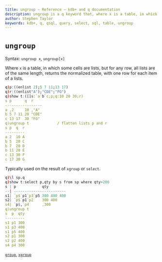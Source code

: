 ```yaml
---
title: ungroup – Reference – kdb+ and q documentation
description: ungroup is a q keyword that, where x is a table, in which some cells are lists, but for any row, all lists are of the same length, returns the normalized table, with one row for each item of a lists.
author: Stephen Taylor
keywords: kdb+, q, qsql, query, select, sql, table, ungroup
---
```

# `ungroup`




Syntax: `ungroup x`, `ungroup[x]`

Where `x` is a table, in which some cells are lists, but for any row, all lists are of the same length, returns the normalized table, with one row for each item of a lists.

```q
q)p:((enlist 2);5 7 11;13 17)
q)r:((enlist"A");"CDE";"FG")
q)show t:([]s:`a`b`c;p;q:10 20 30;r)
s p      q  r
-----------------
a ,2     10 ,"A"
b 5 7 11 20 "CDE"
c 13 17  30 "FG"
q)ungroup t             / flatten lists p and r
s p  q  r
---------
a 2  10 A
b 5  20 C
b 7  20 D
b 11 20 E
c 13 30 F
c 17 30 G
```

Typically used on the result of `xgroup` or `select`.

```q
q)\l sp.q
q)show t:select p,qty by s from sp where qty>200
s | p            qty
--| ------------------------
s1| `p$`p1`p3`p5 300 400 400
s2| `p$`p1`p2    300 400
s4| `p$,`p4      ,300
q)ungroup t
s  p  qty
---------
s1 p1 300
s1 p3 400
s1 p5 400
s2 p1 300
s2 p2 400
s4 p4 300
```

<i class="far fa-hand-point-right"></i> 
[`group`](group.md),
[`xgroup`](xgroup.md)

